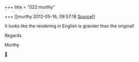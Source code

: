 +++
title = "022 murthy"

+++
[[murthy	2012-05-16, 09:57:18 [Source](https://groups.google.com/g/samskrita/c/8Hv-H-KScAo)]]



It looks like the rendering in English is grander than the original!

Regards

Murthy



